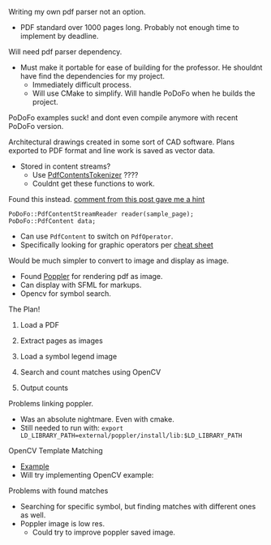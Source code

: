 Writing my own pdf parser not an option. 
- PDF standard over 1000 pages long. Probably not enough time to implement by deadline.

Will need pdf parser dependency. 
- Must make it portable for ease of building for the professor. He shouldnt have find the dependencies for my project.
    - Immediately difficult process. 
    - Will use CMake to simplify. Will handle PoDoFo when he builds the project. 

PoDoFo examples suck! and dont even compile anymore with recent PoDoFo version.

Architectural drawings created in some sort of CAD software. Plans exported to PDF format and line work is saved as vector data.
- Stored in content streams? 
    - Use [PdfContentsTokenizer](https://stackoverflow.com/questions/11715561/pdf-parsing-in-c-podofo?rq=3) ????
    - Couldnt get these functions to work. 

Found this instead. 
[comment from this post gave me a hint](https://stackoverflow.com/questions/73746836/extract-geometric-objects-lines-circles-from-a-pdf-using-pdfmm)
```
PoDoFo::PdfContentStreamReader reader(sample_page);
PoDoFo::PdfContent data;
```
- Can use `PdfContent` to switch on `PdfOperator`.
- Specifically looking for graphic operators per [cheat sheet](https://pdfa.org/download-area/cheat-sheets/OperatorsAndOperands.pdf)

Would be much simpler to convert to image and display as image.
- Found [Poppler](https://gitlab.freedesktop.org/poppler/poppler) for rendering pdf as image.
- Can display with SFML for markups.
- Opencv for symbol search.     

The Plan!
1. Load a PDF

2. Extract pages as images

3. Load a symbol legend image

4. Search and count matches using OpenCV

5. Output counts

Problems linking poppler.
- Was an absolute nightmare. Even with cmake. 
- Still needed to run with: 
`export LD_LIBRARY_PATH=external/poppler/install/lib:$LD_LIBRARY_PATH`


OpenCV Template Matching
- [Example](https://stackoverflow.com/questions/23180630/using-opencv-matchtemplate-for-blister-pack-inspection)
- Will try implementing OpenCV example: 


Problems with found matches
- Searching for specific symbol, but finding matches with different ones as well.  
- Poppler image is low res.
    - Could try to improve poppler saved image.
